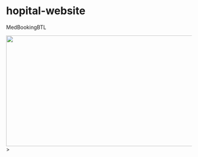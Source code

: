 # hopital-website
MedBookingBTL
<!DOCTYPE html>
<html>
<head lang="en">
<img src="https://scontent.fhan14-2.fna.fbcdn.net/v/t1.15752-9/481331187_1018467373436689_7000248724772191540_n.jpg?stp=dst-jpg_s640x640_tt6&_nc_cat=100&ccb=1-7&_nc_sid=0024fc&_nc_eui2=AeEjYM2Q2m-8zL4srMNhAUtlEcNTY1FkGNkRw1NjUWQY2TQIg13_lGZjlDQMDcHJXAe8yFIKkGW1mW_Chj-BVT2T&_nc_ohc=xMX38QoiUhEQ7kNvgEUoUK_&_nc_oc=Adhcn7mhvmgdH2gQY66hknjCN_xhg3kv5ZMXZvMY9n15-BrUuHLQBzRbS_6O_wpeWzE&_nc_zt=23&_nc_ht=scontent.fhan14-2.fna&oh=03_Q7cD1gEiDSc3x13jweSWkWKDAO_-KYevXqWaE5mcvvjS1jbYRQ&oe=67E22326" width="720" height="300">
</head>
<body>
</body>
</html>>
